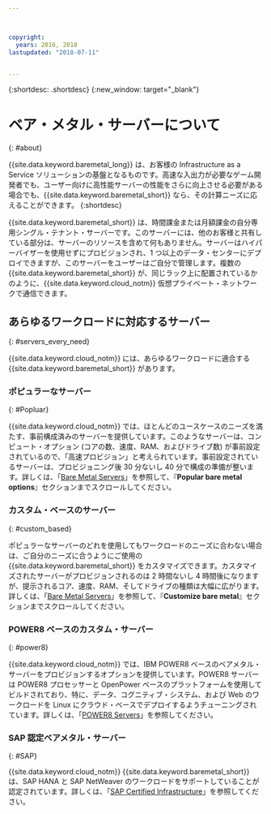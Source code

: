 ```yaml
---



copyright:
  years: 2016, 2018
lastupdated: "2018-07-11"


---
```


{:shortdesc: .shortdesc}
{:new_window: target="_blank"}

# ベア・メタル・サーバーについて
{: #about}

{{site.data.keyword.baremetal_long}} は、お客様の Infrastructure as a Service ソリューションの基盤となるものです。高速な入出力が必要なゲーム開発者でも、ユーザー向けに高性能サーバーの性能をさらに向上させる必要がある場合でも、{{site.data.keyword.baremetal_short}} なら、その計算ニーズに応えることができます。
{:shortdesc}

{{site.data.keyword.baremetal_short}} は、時間課金または月額課金の自分専用シングル・テナント・サーバーです。このサーバーには、他のお客様と共有している部分は、サーバーのリソースを含めて何もありません。サーバーはハイパーバイザーを使用せずにプロビジョンされ、1 つ以上のデータ・センターにデプロイできますが、このサーバーをユーザーはご自分で管理します。複数の {{site.data.keyword.baremetal_short}} が、同じラック上に配置されているかのように、{{site.data.keyword.cloud_notm}} 仮想プライベート・ネットワークで通信できます。 

## あらゆるワークロードに対応するサーバー
{: #servers_every_need}

{{site.data.keyword.cloud_notm}} には、あらゆるワークロードに適合する {{site.data.keyword.baremetal_short}} があります。 

### ポピュラーなサーバー
{: #Popluar}

{{site.data.keyword.cloud_notm}} では、ほとんどのユースケースのニーズを満たす、事前構成済みのサーバーを提供しています。このようなサーバーは、コンピュート・オプション (コアの数、速度、RAM、およびドライブ数) が事前設定されているので、「高速プロビジョン」と考えられています。事前設定されているサーバーは、プロビジョニング後 30 分ないし 40 分で構成の準備が整います。詳しくは、「[Bare Metal Servers](https://www.ibm.com/cloud/bare-metal-servers)」を参照して、『**Popular bare metal options**』セクションまでスクロールしてください。

### カスタム・ベースのサーバー
{: #custom_based}

ポピュラーなサーバーのどれを使用してもワークロードのニーズに合わない場合は、ご自分のニーズに合うようにご使用の {{site.data.keyword.baremetal_short}} をカスタマイズできます。カスタマイズされたサーバーがプロビジョンされるのは 2 時間ないし 4 時間後になりますが、提示されるコア、速度、RAM、そしてドライブの種類は大幅に広がります。詳しくは、「[Bare Metal Servers](https://www.ibm.com/cloud/bare-metal-servers)」を参照して、『**Customize bare metal**』セクションまでスクロールしてください。

### POWER8 ベースのカスタム・サーバー
{: #power8}

{{site.data.keyword.cloud_notm}} では、IBM POWER8 ベースのベアメタル・サーバーをプロビジョンするオプションを提供しています。POWER8 サーバーは POWER8 プロセッサーと OpenPower ベースのプラットフォームを使用してビルドされており、特に、データ、コグニティブ・システム、および Web のワークロードを Linux にクラウド・ベースでデプロイするようチューニングされています。詳しくは、「[POWER8 Servers](https://www.ibm.com/cloud/bare-metal-servers/power)」を参照してください。

### SAP 認定ベアメタル・サーバー
{: #SAP}

{{site.data.keyword.cloud_notm}} {{site.data.keyword.baremetal_short}} は、SAP HANA と SAP NetWeaver のワークロードをサポートしていることが認定されています。詳しくは、「[SAP Certified Infrastructure](https://www.ibm.com/cloud/bare-metal-servers/sap)」を参照してください。
